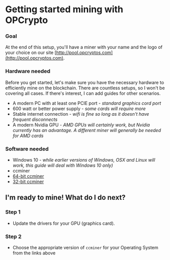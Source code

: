 # Getting started mining with OPCrypto

### Goal
At the end of this setup, you'll have a miner with your name and the logo of your choice on our site [http://pool.opcryptos.com](http://pool.opcryptos.com).


### Hardware needed
Before you get started, let's make sure you have the necessary hardware to efficiently mine on the blockchain.  There are countless setups, so I won't be covering all cases.  If there's interest, I can add guides for other scenarios.

 - A modern PC with at least one PCIE port - *standard graphics cord port*
 - 600 watt or better power supply - *some cards will require more*
 - Stable internet connection - *wifi is fine so long as it doesn't have frequent disconnects*
 - A modern Nvidia GPU - *AMD GPUs will certainly work, but Nvidia currently has an advantage.  A different miner will generally be needed for AMD cards*
 
 ### Software needed
 - Windows 10 - *while earlier versions of Windows, OSX and Linux will work, this guide will deal with Windows 10 only)*
 - ccminer 
  - [64-bit ccminer](https://github.com/tpruvot/ccminer/releases/download/2.2.4-tpruvot/ccminer-x64-2.2.4-cuda9.7z)
  - [32-bit ccminer](https://github.com/tpruvot/ccminer/releases/download/2.2.4-tpruvot/ccminer-x86-2.2.4-cuda9.7z)
  
## I'm ready to mine!  What do I do next?

### Step 1
 - Update the drivers for your GPU (graphics card).

### Step 2
 - Choose the appropriate version of `ccminer` for your Operating System from the links above
